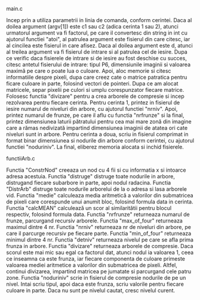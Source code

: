 main.c

  Incep prin a utiliza parametrii in linia de comanda, conform cerintei. Daca al doilea argument (argv[1]) 
este c1 sau c2 (adica cerinta 1 sau 2), atunci urmatorul argument va fi factorul, pe care il convertesc din 
string in int cu ajutorul functiei "atoi", al patrulea argument este fisierul din care citesc, iar al cincilea 
este fisierul in care afisez. Daca al doilea argument este d, atunci al treilea argument va fi fisierul de intrare
si al patrulea cel de iesire. Dupa ce verific daca fisierele de intrare si de iesire au fost deschise cu 
succes, citesc antetul fisierului de intrare: tipul P6, dimensiunile imaginii si valoarea maximă pe care o 
poate lua o culoare. Apoi, aloc memorie si citesc informatiile despre pixeli, dupa care creez cate o matrice 
patratica pentru ficare culoare in parte, folosind vectori de pointeri. Dupa ce am alocat matricele, separ 
pixelii pe culori si umplu corespunzator fiecare matrice.
  Folosesc functia "divizare" pentru a crea arborele de compresie si incep rezolvarea pentru fiecare cerinta.
Pentru cerinta 1, printez in fisierul de iesire numarul de niveluri din arbore, cu ajutorul functiei "nrniv".
Apoi, printez numarul de frunze, pe care il aflu cu functia "nrfrunze" si la final, printez dimensiunea 
laturii pătratului pentru cea mai mare zonă din imagine care a rămas nedivizată impartind dimensiunea imaginii 
de atatea ori cate niveluri sunt in arbore.
   Pentru cerinta a doua, scriu in fisierul comprimat in format binar dimensiunea si nodurile din arbore 
conform cerintei, cu ajutorul functiei "noduriniv".
   La final, eliberez memoria alocata si inchid fisierele.

functiiArb.c

   Functia "ConstrNod" creeaza un nod cu 4 fii si cu informatia x si intoarce adresa acestuia.
   Functia "distruge" distruge toate nodurile in arbore, distrugand fiecare subarbore in parte, apoi nodul 
radacina.
   Functia "DistrArb" distruge toate nodurile arborelui de la o adresa si lasa arborele vid.
   Functia "medie" calculeaza media aritmetică a valorilor din submatricea de pixeli care corespunde unui 
anumit bloc, folosind formula data in cerinta.
   Functia "calcMEAN" calculează un scor al similaritătii pentru blocul respectiv, folosind formula data.
   Functia "nrfrunze" returneaza numarul de frunze, parcurgand recursiv arborele.
   Functia "max_of_four" returneaza maximul dintre 4 nr.
   Functia "nrniv" returneaza nr de niveluri din arbore, pe care il parcurge recursiv pe fiecare parte.
   Functia "min_of_four" returneaza minimul dintre 4 nr.
   Functia "detniv" returneaza nivelul pe care se afla prima frunza in arbore.
   Functia "divizare" returneaza arborele de compresie. Daca scorul este mai mic sau egal ca factorul dat, 
atunci nodul ia valoarea 1, ceea ce inseamna ca este frunza, iar fiecare componenta de culoare primeste valoarea 
mediei aritmetice a valorilor din submatricea de pixeli. Altfel, continui divizarea, impartind matricea pe 
jumatate si parcurgand cele patru zone.
   Functia "noduriniv" scrie in fisierul de compresie nodurile de pe un nivel. Intai scriu tipul, apoi daca 
este frunza, scriu valorile pentru fiecare culoare in parte. Daca nu sunt pe nivelul cautat, cresc nivelul curent.
